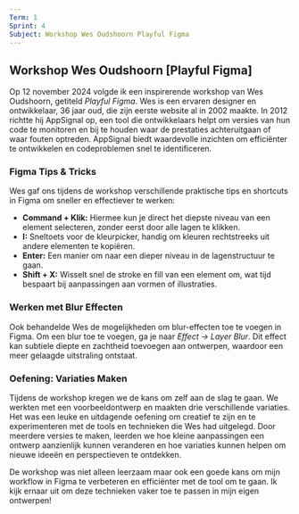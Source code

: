 ```yaml
---
Term: 1  
Sprint: 4  
Subject: Workshop Wes Oudshoorn Playful Figma  
---
```


## Workshop Wes Oudshoorn [Playful Figma]

Op 12 november 2024 volgde ik een inspirerende workshop van Wes Oudshoorn, getiteld *Playful Figma*. Wes is een ervaren designer en ontwikkelaar, 36 jaar oud, die zijn eerste website al in 2002 maakte. In 2012 richtte hij AppSignal op, een tool die ontwikkelaars helpt om versies van hun code te monitoren en bij te houden waar de prestaties achteruitgaan of waar fouten optreden. AppSignal biedt waardevolle inzichten om efficiënter te ontwikkelen en codeproblemen snel te identificeren.

### Figma Tips & Tricks

Wes gaf ons tijdens de workshop verschillende praktische tips en shortcuts in Figma om sneller en effectiever te werken:

- **Command + Klik:** Hiermee kun je direct het diepste niveau van een element selecteren, zonder eerst door alle lagen te klikken.
- **I:** Sneltoets voor de kleurpicker, handig om kleuren rechtstreeks uit andere elementen te kopiëren.
- **Enter:** Een manier om naar een dieper niveau in de lagenstructuur te gaan.
- **Shift + X:** Wisselt snel de stroke en fill van een element om, wat tijd bespaart bij aanpassingen aan vormen of illustraties.

### Werken met Blur Effecten

Ook behandelde Wes de mogelijkheden om blur-effecten toe te voegen in Figma. Om een blur toe te voegen, ga je naar *Effect -> Layer Blur*. Dit effect kan subtiele diepte en zachtheid toevoegen aan ontwerpen, waardoor een meer gelaagde uitstraling ontstaat.

### Oefening: Variaties Maken

Tijdens de workshop kregen we de kans om zelf aan de slag te gaan. We werkten met een voorbeeldontwerp en maakten drie verschillende variaties. Het was een leuke en uitdagende oefening om creatief te zijn en te experimenteren met de tools en technieken die Wes had uitgelegd. Door meerdere versies te maken, leerden we hoe kleine aanpassingen een ontwerp aanzienlijk kunnen veranderen en hoe variaties kunnen helpen om nieuwe ideeën en perspectieven te ontdekken.

De workshop was niet alleen leerzaam maar ook een goede kans om mijn workflow in Figma te verbeteren en efficiënter met de tool om te gaan. Ik kijk ernaar uit om deze technieken vaker toe te passen in mijn eigen ontwerpen!
